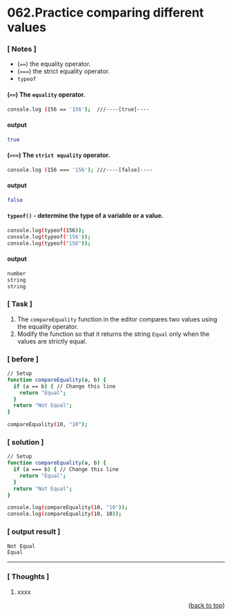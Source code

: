 <a name="topage"></a>

# 062.Practice comparing different values

### [ Notes ]
  * (`==`)  the equality operator.
  * (`===`) the strict equality operator.
  * `typeof`

#### (`==`) The `equality` operator.

```sh
console.log (156 == '156');  ///----[true]----
```

#### output
```sh
true
```

#### (`===`) The `strict equality` operator.

```sh
console.log (156 === '156'); ///----[false]----
```

#### output
```sh
false
```

#### `typeof()` - determine the type of a variable or a value.

```sh
console.log(typeof(156));
console.log(typeof('156'));
console.log(typeof("156"));
```

#### output
```sh
number
string
string
```

### [ Task ]
  1. The `compareEquality` function in the editor compares two values using the equality operator.
  2. Modify the function so that it returns the string `Equal` only when the values are strictly equal.

### [ before ]

```sh
// Setup
function compareEquality(a, b) {
  if (a == b) { // Change this line
    return "Equal";
  }
  return "Not Equal";
}

compareEquality(10, "10");
```

### [ solution ]

```sh
// Setup
function compareEquality(a, b) {
  if (a === b) { // Change this line
    return "Equal";
  }
  return "Not Equal";
}

console.log(compareEquality(10, "10"));
console.log(compareEquality(10, 10));
```

### [ output result ]

```sh
Not Equal
Equal
```

-----

### [ Thoughts ]

  1. xxxx
  

<p align="right">(<a href="#topage">back to top</a>)</p>
<br/>
<br/>
